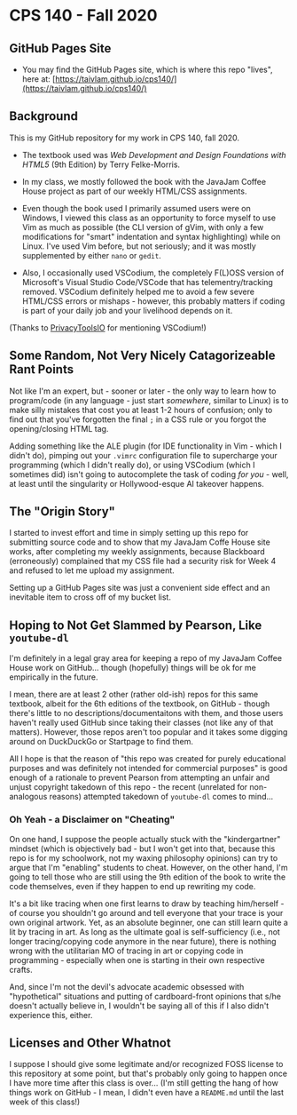 # CPS 140 - Fall 2020

## GitHub Pages Site

* You may find the GitHub Pages site, which is where this repo "lives", here at:
[https://taivlam.github.io/cps140/](https://taivlam.github.io/cps140/)

[//]: # (Oh gosh, I'm commiting a web development faux pas...)

## Background

This is my GitHub repository for my work in CPS 140, fall 2020.

* The textbook used was _Web Development and Design Foundations with HTML5_ (9th Edition) by Terry Felke-Morris.

* In my class, we mostly followed the book with the JavaJam Coffee House project as part of our weekly HTML/CSS assignments.

* Even though the book used I primarily assumed users were on Windows, I viewed this class as an opportunity to force myself to use Vim as much as possible (the CLI version of gVim, with only a few modifications for "smart" indentation and syntax highlighting) while on Linux.  I've used Vim before, but not seriously; and it was mostly supplemented by either `nano` or `gedit`.

* Also, I occasionally used VSCodium, the completely F(L)OSS version of Microsoft's Visual Studio Code/VSCode that has telementry/tracking removed.  VSCodium definitely helped me to avoid a few severe HTML/CSS errors or mishaps - however, this probably matters if coding is part of your daily job and your livelihood depends on it.

(Thanks to [PrivacyToolsIO](https://www.privacytools.io/software/productivity/) for mentioning VSCodium!)

## Some Random, Not Very Nicely Catagorizeable Rant Points

Not like I'm an expert, but - sooner or later - the only way to learn how to program/code (in any language - just start _somewhere_, similar to Linux) is to make silly mistakes that cost you at least 1-2 hours of confusion; only to find out that you've forgotten the final `;` in a CSS rule or you forgot the opening/closing HTML tag.

Adding something like the ALE plugin (for IDE functionality in Vim - which I didn't do), pimping out your `.vimrc` configuration file to supercharge your programming (which I didn't really do), or using VSCodium (which I sometimes did) isn't going to autocomplete the task of coding _for you_ - well, at least until the singularity or Hollywood-esque AI takeover happens.

## The "Origin Story"

I started to invest effort and time in simply setting up this repo for submitting source code and to show that my JavaJam Coffe House site works, after completing my weekly assignments, because Blackboard (erroneously) complained that my CSS file had a security risk for Week 4 and refused to let me upload my assignment.

Setting up a GitHub Pages site was just a convenient side effect and an inevitable item to cross off of my bucket list.

## Hoping to Not Get Slammed by Pearson, Like `youtube-dl`

I'm definitely in a legal gray area for keeping a repo of my JavaJam Coffee House work on GitHub... though (hopefully) things will be ok for me empirically in the future. 

I mean, there are at least 2 other (rather old-ish) repos for this same textbook, albeit for the 6th editions of the textbook, on GitHub - though there's little to no descriptions/documentaitons with them, and those users haven't really used GitHub since taking their classes (not like any of that matters).  However, those repos aren't too popular and it takes some digging around on DuckDuckGo or Startpage to find them.

All I hope is that the reason of "this repo was created for purely educational purposes and was definitely not intended for commercial purposes" is good enough of a rationale to prevent Pearson from attempting an unfair and unjust copyright takedown of this repo - the recent (unrelated for non-analogous reasons) attempted takedown of `youtube-dl` comes to mind...

### Oh Yeah - a Disclaimer on "Cheating"

On one hand, I suppose the people actually stuck with the "kindergartner" mindset (which is objectively bad - but I won't get into that, because this repo is for my schoolwork, not my waxing philosophy opinions) can try to argue that I'm "enabling" students to cheat.  However, on the other hand, I'm going to tell those who are still using the 9th edition of the book to write the code themselves, even if they happen to end up rewriting my code.

It's a bit like tracing when one first learns to draw by teaching him/herself - of course you shouldn't go around and tell everyone that your trace is your own original artwork.  Yet, as an absolute beginner, one can still learn quite a lit by tracing in art.  As long as the ultimate goal is self-sufficiency (i.e., not longer tracing/copying code anymore in the near future), there is nothing wrong with the utilitarian MO of tracing in art or copying code in programming - especially when one is starting in their own respective crafts.

And, since I'm not the devil's advocate academic obsessed with "hypothetical" situations and putting of cardboard-front opinions that s/he doesn't actually believe in, I wouldn't be saying all of this if I also didn't experience this, either.

## Licenses and Other Whatnot

I suppose I should give some legitimate and/or recognized FOSS license to this repository at some point, but that's probably only going to happen once I have more time after this class is over... (I'm still getting the hang of how things work on GitHub - I mean, I didn't even have a ```README.md``` until the last week of this class!)
